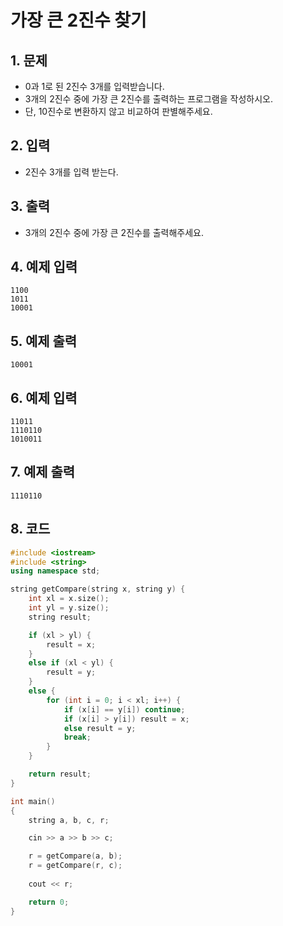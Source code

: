 # 가장 큰 2진수 찾기 #

## 1. 문제

- 0과 1로 된 2진수 3개를 입력받습니다.
- 3개의 2진수 중에 가장 큰 2진수를 출력하는 프로그램을 작성하시오.
- 단, 10진수로 변환하지 않고 비교하여 판별해주세요.

## 2. 입력
- 2진수 3개를 입력 받는다.

## 3. 출력
- 3개의 2진수 중에 가장 큰 2진수를 출력해주세요.

## 4. 예제 입력
```
1100
1011
10001
```

## 5. 예제 출력
```
10001
```

## 6. 예제 입력

```
11011
1110110
1010011
```

## 7. 예제 출력

```
1110110
```

## 8. 코드

```c++
#include <iostream>
#include <string>
using namespace std;

string getCompare(string x, string y) {
    int xl = x.size();
    int yl = y.size();
    string result;

    if (xl > yl) {
        result = x;
    }
    else if (xl < yl) {
        result = y;
    }
    else {
        for (int i = 0; i < xl; i++) {
            if (x[i] == y[i]) continue;
            if (x[i] > y[i]) result = x;
            else result = y;
            break;
        }
    }

    return result;
}

int main()
{
    string a, b, c, r;

    cin >> a >> b >> c;

    r = getCompare(a, b);
    r = getCompare(r, c);
    
    cout << r;

    return 0;
}
```

